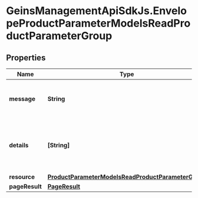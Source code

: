 # GeinsManagementApiSdkJs.EnvelopeProductParameterModelsReadProductParameterGroup

## Properties

Name | Type | Description | Notes
------------ | ------------- | ------------- | -------------
**message** | **String** | A status message for the action taken. | [optional] 
**details** | **[String]** | Any validation messages for the data on the current action. | [optional] 
**resource** | [**ProductParameterModelsReadProductParameterGroup**](ProductParameterModelsReadProductParameterGroup.md) |  | [optional] 
**pageResult** | [**PageResult**](PageResult.md) |  | [optional] 


